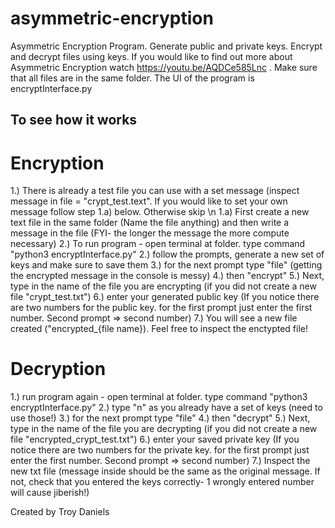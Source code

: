 # asymmetric-encryption
Asymmetric Encryption Program. Generate public and private keys. Encrypt and decrypt files using keys.
If you would like to find out more about Asymmetric Encryption watch https://youtu.be/AQDCe585Lnc .
Make sure that all files are in the same folder.
The UI of the program is encryptInterface.py
## To see how it works
# Encryption
1.) There is already a test file you can use with a set message (inspect message in file = "crypt_test.text". If you would like to set your own message follow step 1.a) below. Otherwise skip \n
1.a) First create a new text file in the same folder (Name the file anything) and then write a message in the file (FYI- the longer the message the more compute necessary)
2.) To run program - open terminal at folder. type command "python3 encryptInterface.py"
2.) follow the prompts, generate a new set of keys and make sure to save them
3.) for the next prompt type "file" (getting the encrypted message in the console is messy)
4.) then "encrypt"
5.) Next, type in the name of the file you are encrypting (if you did not create a new file "crypt_test.txt")
6.) enter your generated public key (If you notice there are two numbers for the public key. for the first prompt just enter the first number. Second prompt => second number)
7.) You will see a new file created ("encrypted_{file name}). Feel free to inspect the enctypted file!

# Decryption
1.)  run program again - open terminal at folder. type command "python3 encryptInterface.py"
2.) type "n" as you already have a set of keys (need to use those!)
3.) for the next prompt type "file"
4.) then "decrypt"
5.) Next, type in the name of the file you are decrypting (if you did not create a new file "encrypted_crypt_test.txt")
6.) enter your saved private key (If you notice there are two numbers for the private key. for the first prompt just enter the first number. Second prompt => second number)
7.) Inspect the new txt file (message inside should be the same as the original message. If not, check that you entered the keys correctly- 1 wrongly entered number will cause jiberish!)

Created by Troy Daniels
